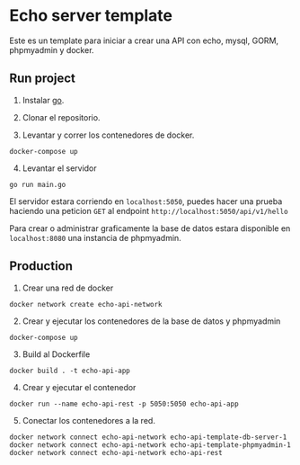 # Echo server template

Este es un template para iniciar a crear una API con echo, mysql, GORM, phpmyadmin y docker.

## Run project

1. Instalar [go](https://go.dev/dl/).

2. Clonar el repositorio.

3. Levantar y correr los contenedores de docker.

```
docker-compose up
```

4. Levantar el servidor

```
go run main.go
```

El servidor estara corriendo en `localhost:5050`, puedes hacer una prueba haciendo una peticion `GET` al endpoint `http://localhost:5050/api/v1/hello`

Para crear o administrar graficamente la base de datos estara disponible en `localhost:8080` una instancia de phpmyadmin.

## Production

1. Crear una red de docker

```shell
docker network create echo-api-network
```

2. Crear y ejecutar los contenedores de la base de datos y phpmyadmin

```shell
docker-compose up
```

3. Build al Dockerfile

```shell
docker build . -t echo-api-app
```

4. Crear y ejecutar el contenedor

```shell
docker run --name echo-api-rest -p 5050:5050 echo-api-app
```

5. Conectar los contenedores a la red.

```shell
docker network connect echo-api-network echo-api-template-db-server-1
docker network connect echo-api-network echo-api-template-phpmyadmin-1
docker network connect echo-api-network echo-api-rest
```
